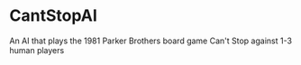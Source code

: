 # CantStopAI
An AI that plays the 1981 Parker Brothers board game Can't Stop against 1-3 human players

